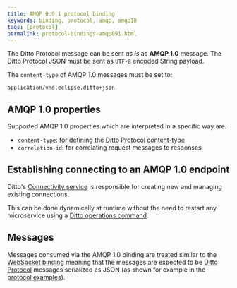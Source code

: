 ```yaml
---
title: AMQP 0.9.1 protocol binding
keywords: binding, protocol, amqp, amqp10
tags: [protocol]
permalink: protocol-bindings-amqp091.html
---
```


The Ditto Protocol message can be sent *as is* as **AMQP 1.0** message.
The Ditto Protocol JSON must be sent as `UTF-8` encoded String payload.

The `content-type` of AMQP 1.0 messages must be set to:

```
application/vnd.eclipse.ditto+json
```

## AMQP 1.0 properties

Supported AMQP 1.0 properties which are interpreted in a specific way are:

* `content-type`: for defining the Ditto Protocol content-type
* `correlation-id`: for correlating request messages to responses


## Establishing connecting to an AMQP 1.0 endpoint

Ditto's [Connectivity service](architecture-services-connectivity.html) is responsible for creating new and managing 
existing connections.

This can be done dynamically at runtime without the need to restart any microservice using a
[Ditto operations command](installation-operating.html#create-a-new-amqp-bridge-connection).


## Messages

Messages consumed via the AMQP 1.0 binding are treated similar to the [WebSocket binding](protocol-bindings-websocket.html)
meaning that the messages are expected to be [Ditto Protocol](protocol-overview.html) messages serialized as JSON (as 
shown for example in the [protocol examples](protocol-examples.html)).
 
